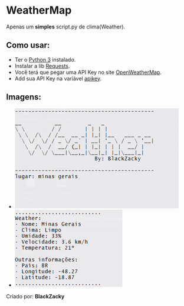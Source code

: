 # WeatherMap

Apenas um **simples** script.py de clima(Weather).

## **Como usar:**
* Ter o [Python 3](https://www.python.org/downloads/release/python-366/) instalado.
* Instalar a lib [Requests](https://pypi.org/project/requests/).
* Você terá que pegar uma API Key no site [OpenWeatherMap](https://openweathermap.org/api).
* Add sua API Key na variável [apikey](clima.py#L7).

## **Imagens:**
* ![logo](img/img1.png)
* ![iae](img/img2.png)


Criado por: **BlackZacky**
